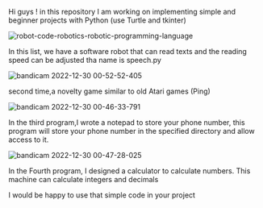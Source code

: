 Hi guys ! in this repository I am working on implementing simple and beginner projects with Python (use Turtle and tkinter)

![robot-code-robotics-robotic-programming-language](https://user-images.githubusercontent.com/91133322/210011582-88327626-f2ac-4ec1-9734-4a9b15a3b4c9.png)


In this list, we have a software robot that can read texts and the reading speed can be adjusted tha name is speech.py


![bandicam 2022-12-30 00-52-52-405](https://user-images.githubusercontent.com/91133322/210012562-d195daa1-c5bd-47ae-8603-826be7791222.jpg)


second time,a novelty game similar to old Atari games (Ping)


![bandicam 2022-12-30 00-46-33-791](https://user-images.githubusercontent.com/91133322/210012580-e8edcf23-7356-4aef-b16d-10598be62c29.jpg)


In the third program,I wrote a notepad to store your phone number, this program will store your phone number in the specified directory and allow access to it.


![bandicam 2022-12-30 00-47-28-025](https://user-images.githubusercontent.com/91133322/210012147-81b0d879-fc9c-47d3-aba0-61ac2884a10d.jpg)


In the Fourth program, I designed a calculator to calculate numbers. This machine can calculate integers and decimals


I would be happy to use that simple code in your project
